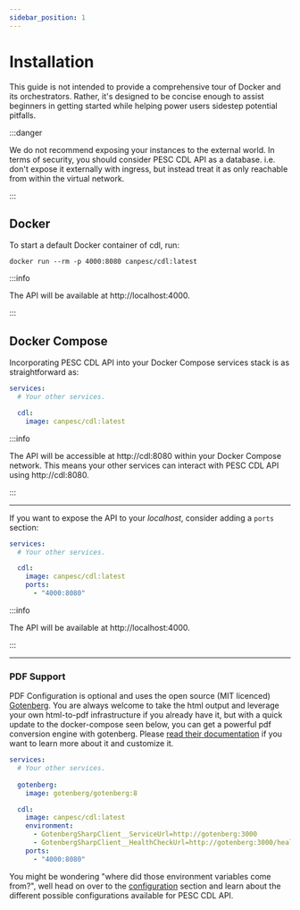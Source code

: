 ```yaml
---
sidebar_position: 1
---
```


# Installation

This guide is not intended to provide a comprehensive tour of Docker and its orchestrators. Rather, it's designed to
be concise enough to assist beginners in getting started while helping power users sidestep potential pitfalls.

:::danger

We do not recommend exposing your instances to the external world. In terms of security, you should consider PESC CDL API
as a database. i.e. don't expose it externally with ingress, but instead treat it as only reachable from within the virtual
network.

:::

## Docker

To start a default Docker container of cdl, run:

```
docker run --rm -p 4000:8080 canpesc/cdl:latest
```

:::info

The API will be available at http://localhost:4000.

:::

## Docker Compose

Incorporating PESC CDL API into your Docker Compose services stack is as straightforward as:

```yaml title="docker-compose.yml"
services:
  # Your other services.

  cdl:
    image: canpesc/cdl:latest
```

:::info


The API will be accessible at http://cdl:8080 within your Docker Compose network.
This means your other services can interact with PESC CDL API using http://cdl:8080.

:::

---

If you want to expose the API to your *localhost*, consider adding a `ports` section:

```yaml title="docker-compose.yml"
services:
  # Your other services.

  cdl:
    image: canpesc/cdl:latest
    ports:
      - "4000:8080"
```

:::info

The API will be available at http://localhost:4000.

:::

---

### PDF Support

PDF Configuration is optional and uses the open source (MIT licenced) [Gotenberg](https://gotenberg.dev/). You are always welcome to take the html output and
leverage your own html-to-pdf infrastructure if you already have it, but with a quick update to the docker-compose seen below, you can get a powerful pdf conversion
engine with gotenberg. Please [read their documentation](https://gotenberg.dev/docs/getting-started/introduction) if you want to learn more about it and customize it.

```yaml title="docker-compose.yml"
services:
  # Your other services.
  
  gotenberg:
    image: gotenberg/gotenberg:8

  cdl:
    image: canpesc/cdl:latest
    environment:
      - GotenbergSharpClient__ServiceUrl=http://gotenberg:3000
      - GotenbergSharpClient__HealthCheckUrl=http://gotenberg:3000/health
    ports:
      - "4000:8080"
```

You might be wondering "where did those environment variables come from?", well head on over to the [configuration](/docs/getting-started/configuration) section and learn about the different possible configurations available for PESC CDL API.